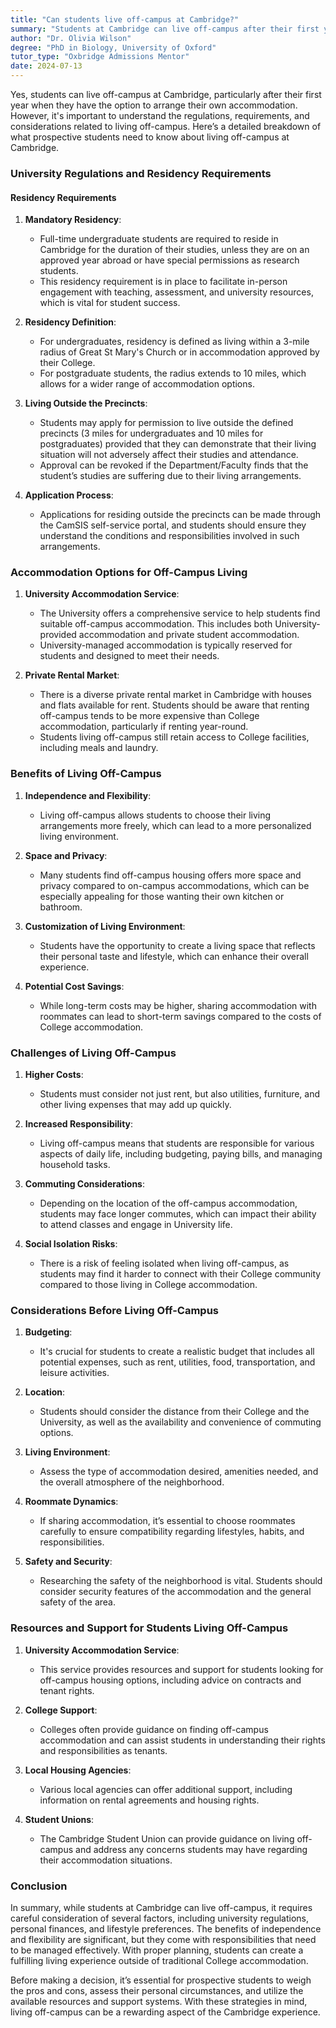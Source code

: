 ```yaml
---
title: "Can students live off-campus at Cambridge?"
summary: "Students at Cambridge can live off-campus after their first year, but they must understand the regulations and requirements for off-campus living."
author: "Dr. Olivia Wilson"
degree: "PhD in Biology, University of Oxford"
tutor_type: "Oxbridge Admissions Mentor"
date: 2024-07-13
---
```


Yes, students can live off-campus at Cambridge, particularly after their first year when they have the option to arrange their own accommodation. However, it's important to understand the regulations, requirements, and considerations related to living off-campus. Here’s a detailed breakdown of what prospective students need to know about living off-campus at Cambridge.

### University Regulations and Residency Requirements

#### Residency Requirements

1. **Mandatory Residency**: 
   - Full-time undergraduate students are required to reside in Cambridge for the duration of their studies, unless they are on an approved year abroad or have special permissions as research students.
   - This residency requirement is in place to facilitate in-person engagement with teaching, assessment, and university resources, which is vital for student success.

2. **Residency Definition**:
   - For undergraduates, residency is defined as living within a 3-mile radius of Great St Mary's Church or in accommodation approved by their College.
   - For postgraduate students, the radius extends to 10 miles, which allows for a wider range of accommodation options.

3. **Living Outside the Precincts**:
   - Students may apply for permission to live outside the defined precincts (3 miles for undergraduates and 10 miles for postgraduates) provided that they can demonstrate that their living situation will not adversely affect their studies and attendance.
   - Approval can be revoked if the Department/Faculty finds that the student’s studies are suffering due to their living arrangements.

4. **Application Process**:
   - Applications for residing outside the precincts can be made through the CamSIS self-service portal, and students should ensure they understand the conditions and responsibilities involved in such arrangements.

### Accommodation Options for Off-Campus Living

1. **University Accommodation Service**:
   - The University offers a comprehensive service to help students find suitable off-campus accommodation. This includes both University-provided accommodation and private student accommodation.
   - University-managed accommodation is typically reserved for students and designed to meet their needs.

2. **Private Rental Market**:
   - There is a diverse private rental market in Cambridge with houses and flats available for rent. Students should be aware that renting off-campus tends to be more expensive than College accommodation, particularly if renting year-round.
   - Students living off-campus still retain access to College facilities, including meals and laundry.

### Benefits of Living Off-Campus

1. **Independence and Flexibility**:
   - Living off-campus allows students to choose their living arrangements more freely, which can lead to a more personalized living environment.

2. **Space and Privacy**:
   - Many students find off-campus housing offers more space and privacy compared to on-campus accommodations, which can be especially appealing for those wanting their own kitchen or bathroom.

3. **Customization of Living Environment**:
   - Students have the opportunity to create a living space that reflects their personal taste and lifestyle, which can enhance their overall experience.

4. **Potential Cost Savings**:
   - While long-term costs may be higher, sharing accommodation with roommates can lead to short-term savings compared to the costs of College accommodation.

### Challenges of Living Off-Campus

1. **Higher Costs**:
   - Students must consider not just rent, but also utilities, furniture, and other living expenses that may add up quickly.

2. **Increased Responsibility**:
   - Living off-campus means that students are responsible for various aspects of daily life, including budgeting, paying bills, and managing household tasks.

3. **Commuting Considerations**:
   - Depending on the location of the off-campus accommodation, students may face longer commutes, which can impact their ability to attend classes and engage in University life.

4. **Social Isolation Risks**:
   - There is a risk of feeling isolated when living off-campus, as students may find it harder to connect with their College community compared to those living in College accommodation.

### Considerations Before Living Off-Campus

1. **Budgeting**:
   - It's crucial for students to create a realistic budget that includes all potential expenses, such as rent, utilities, food, transportation, and leisure activities.

2. **Location**:
   - Students should consider the distance from their College and the University, as well as the availability and convenience of commuting options.

3. **Living Environment**:
   - Assess the type of accommodation desired, amenities needed, and the overall atmosphere of the neighborhood.

4. **Roommate Dynamics**:
   - If sharing accommodation, it’s essential to choose roommates carefully to ensure compatibility regarding lifestyles, habits, and responsibilities.

5. **Safety and Security**:
   - Researching the safety of the neighborhood is vital. Students should consider security features of the accommodation and the general safety of the area.

### Resources and Support for Students Living Off-Campus

1. **University Accommodation Service**:
   - This service provides resources and support for students looking for off-campus housing options, including advice on contracts and tenant rights.

2. **College Support**:
   - Colleges often provide guidance on finding off-campus accommodation and can assist students in understanding their rights and responsibilities as tenants.

3. **Local Housing Agencies**:
   - Various local agencies can offer additional support, including information on rental agreements and housing rights.

4. **Student Unions**:
   - The Cambridge Student Union can provide guidance on living off-campus and address any concerns students may have regarding their accommodation situations.

### Conclusion

In summary, while students at Cambridge can live off-campus, it requires careful consideration of several factors, including university regulations, personal finances, and lifestyle preferences. The benefits of independence and flexibility are significant, but they come with responsibilities that need to be managed effectively. With proper planning, students can create a fulfilling living experience outside of traditional College accommodation. 

Before making a decision, it’s essential for prospective students to weigh the pros and cons, assess their personal circumstances, and utilize the available resources and support systems. With these strategies in mind, living off-campus can be a rewarding aspect of the Cambridge experience.
    